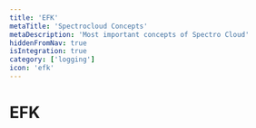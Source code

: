 ```yaml
---
title: 'EFK'
metaTitle: 'Spectrocloud Concepts'
metaDescription: 'Most important concepts of Spectro Cloud'
hiddenFromNav: true
isIntegration: true
category: ['logging']
icon: 'efk'
---
```


# EFK

